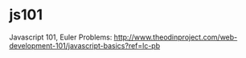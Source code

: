 # js101
Javascript 101, Euler Problems: http://www.theodinproject.com/web-development-101/javascript-basics?ref=lc-pb